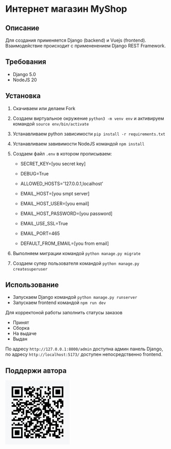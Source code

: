 # Интернет магазин MyShop

## Описание

Для создания применяется Django (backend) и Vuejs (frontend). Взаимодействие происходит с примененением Django REST Framework.

## Требования
- Django 5.0
- NodeJS 20

## Установка

1. Скачиваем или делаем Fork
2. Создаем виртуальное окружение `python3 -m venv env` и активируем командой `source env/bin/activate`
3. Устанавливаем python зависимости `pip install -r requirements.txt`
4. Устанавливаем завивимости NodeJS командой `npm install`
5. Создаем файл `.env` в котором прописываем:

    * SECRET_KEY=[you secret key]
    * DEBUG=True
    * ALLOWED_HOSTS='127.0.0.1,localhost'

    * EMAIL_HOST=[you smpt server]
    * EMAIL_HOST_USER=[you email]
    * EMAIL_HOST_PASSWORD=[you password]
    * EMAIL_USE_SSL=True
    * EMAIL_PORT=465
    * DEFAULT_FROM_EMAIL=[you from email]
6. Выполняем миграции командой `python manage.py migrate`
7. Создаем супер пользователя командой `python manage.py createsuperuser`

## Использование
- Запускаем Django командой `python manage.py runserver`
- Запускаем frontend командой `npm run dev`

Для корректоной работы заполнить статусы заказов
- Принят
- Сборка
- На выдаче
- Выдан

По адресу `http://127.0.0.1:8000/admin` доступна админ панель Django, по адресу `http://localhost:5173/` доступен непосредственно frontend.

## Поддержи автора

<img src="qrCode.png" width=200>